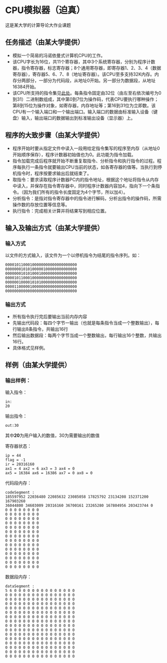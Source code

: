 # CPU模拟器（迫真）
这是某大学的计算导论大作业课题
## 任务描述（由某大学提供）
* 模拟一个简易的冯诺依曼式计算机CPU的工作。
* 该CPU字长为16位，共11个寄存器，其中3个系统寄存器，分别为程序计数器，指令寄存器，标志寄存器；8个通用寄存器，即寄存器1、2、3、4（数据寄存器），寄存器5、6、7、8（地址寄存器）。该CPU至多支持32K内存。内存分两部分，一部分为代码段，从地址0开始。另一部分为数据段，从地址16384开始。
* 该CPU所支持的指令集见[此处]()。每条指令固定由32位（由左至右依次编号为0到31）二进制数组成，其中第0到7位为操作码，代表CPU要执行哪种操作；第8到15位为操作对象，如寄存器，内存地址等；第16到31位为立即数。该CPU有一个输入端口和一个输出端口。输入端口的数据由标准输入设备（键盘）输入，输出端口的数据输出到标准输出设备（显示器）上。
## 程序的大致步骤（由某大学提供）
* 程序开始时要从指定文件中读入一段用给定指令集写的程序至内存（从地址0开始顺序保存），程序计数器初始值也为0。此功能为指令加载。
* 指令加载完成后程序就开始不断重复取指令、分析指令和执行指令的过程。程序每执行一条指令就要输出CPU当前的状态，如各寄存器的值等。当执行到停机指令时，程序按要求输出后就结束了。
* 取指令：要求读取程序计数器PC内的指令地址，根据这个地址将指令从内存中读入，并保存在指令寄存器中，同时程序计数器内容加4，指向下一个条指令。（因为我们所有的指令长度固定为4个字节，所以加4）。
* 分析指令：是指对指令寄存器中的指令进行解码，分析出指令的操作码，所需操作数的存放位置等信息等。
* 执行指令：完成相关计算并将结果写到相应位置。
## 输入及输出方式（由某大学提供）
### 输入方式
以文件的方式输入，该文件为一个以停机指令为结尾的指令序列。如：

    00001011000100000000000000000000  
    00000001010100000100000000000000  
    00000001010100010000000000000000  
    00001011000100000000000000000000  
    00000010000101010000000000000000  
    00001100000100000000000000000000  
    00000000000000000000000000000000
### 输出方式
* 所有指令执行完后要输出当前内存内容
* 先输出代码段：每四个字节一输出（也就是每条指令当成一个整数输出），每行输出8条指令，共输出16行
* 然后输出数据段：每两个字节当成一个整数输出，每行输出16个整数，共输出16行。
* 具体格式见样例。
## 样例（由某大学提供）
### 输出样例：
输入指令：

    in:
    20

输出指令：

    out:30

其中**20**为用户输入的数值，30为需要输出的数值

寄存器状态：

    ip = 44
    flag = -1
    ir = 20316160
    ax1 = 4 ax2 = 6 ax3 = 3 ax4 = 0
    ax5 = 16384 ax6 = 16386 ax7 = 0 ax8 = 0

代码段内存：

    codeSegment :
    185597952 22036480 22085632 23085058 17825792 23134208 152371200 167903260
    36044800 34603009 20316160 36700161 23265280 167804956 203423744 0
    0 0 0 0 0 0 0 0
    0 0 0 0 0 0 0 0
    0 0 0 0 0 0 0 0
    0 0 0 0 0 0 0 0
    0 0 0 0 0 0 0 0
    0 0 0 0 0 0 0 0
    0 0 0 0 0 0 0 0
    0 0 0 0 0 0 0 0
    0 0 0 0 0 0 0 0
    0 0 0 0 0 0 0 0
    0 0 0 0 0 0 0 0
    0 0 0 0 0 0 0 0
    0 0 0 0 0 0 0 0
    0 0 0 0 0 0 0 0
    
数据段内存：

    dataSegment :
    5 6 0 0 0 0 0 0 0 0 0 0 0 0 0 0
    0 0 0 0 0 0 0 0 0 0 0 0 0 0 0 0
    0 0 0 0 0 0 0 0 0 0 0 0 0 0 0 0
    0 0 0 0 0 0 0 0 0 0 0 0 0 0 0 0
    0 0 0 0 0 0 0 0 0 0 0 0 0 0 0 0
    0 0 0 0 0 0 0 0 0 0 0 0 0 0 0 0
    0 0 0 0 0 0 0 0 0 0 0 0 0 0 0 0
    0 0 0 0 0 0 0 0 0 0 0 0 0 0 0 0
    0 0 0 0 0 0 0 0 0 0 0 0 0 0 0 0
    0 0 0 0 0 0 0 0 0 0 0 0 0 0 0 0
    0 0 0 0 0 0 0 0 0 0 0 0 0 0 0 0
    0 0 0 0 0 0 0 0 0 0 0 0 0 0 0 0
    0 0 0 0 0 0 0 0 0 0 0 0 0 0 0 0
    0 0 0 0 0 0 0 0 0 0 0 0 0 0 0 0
    0 0 0 0 0 0 0 0 0 0 0 0 0 0 0 0
    0 0 0 0 0 0 0 0 0 0 0 0 0 0 0 0

